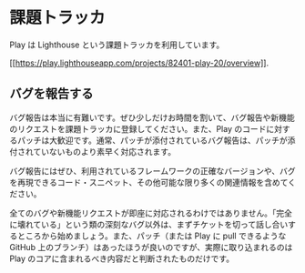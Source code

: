 <!-- translated -->
<!--
# Issues tracker
-->
# 課題トラッカ

<!-- We use Lighthouse as issue tracker at: -->
Play は Lighthouse という課題トラッカを利用しています。

[[https://play.lighthouseapp.com/projects/82401-play-20/overview]].

<!--
## Reporting bugs
-->
## バグを報告する

<!--
Bug reports are incredibly helpful, so take time to report bugs and request features in our ticket tracker. We’re always grateful for patches to Play’s code. Indeed, bug reports with attached patches will get fixed far quickly than those without any.
-->
バグ報告は本当に有難いです。ぜひ少しだけお時間を割いて、バグ報告や新機能のリクエストを課題トラッカに登録してください。また、Play のコードに対するパッチは大歓迎です。通常、パッチが添付されているバグ報告は、パッチが添付されていないものより素早く対応されます。


<!-- Please include as much relevant information as possible including the exact framework version you're using and a code snippet that reproduces the problem. -->
バグ報告にはぜひ、利用されているフレームワークの正確なバージョンや、バグを再現できるコード・スニペット、その他可能な限り多くの関連情報を含めてください。

<!-- Don't have too much expectations. Unless the bug is really a serious "everything is broken" thing, you're creating a ticket to start a discussion. Having a patch (or a branch on Github we can pull from) is better, but then again we'll only pull high quality branches that make sense to be in the core of Play. -->
全てのバグや新機能リクエストが即座に対応されるわけではありません。「完全に壊れている」という類の深刻なバグ以外は、まずチケットを切って話し合いするところから始めましょう。また、パッチ（または Play に pull できるような GitHub 上のブランチ）はあったほうが良いのですが、実際に取り込まれるのは Play のコアに含まれるべき内容だと判断されたものだけです。